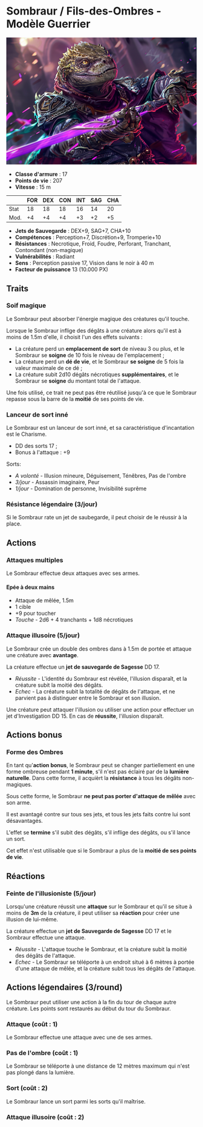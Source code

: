 # Sombraur / Fils-des-Ombres - Modèle Guerrier
![Sombraur](../../_images/LazarosAlexandros_3.png)

* **Classe d'armure** : 17
* **Points de vie** : 207
* **Vitesse** : 15 m  

|    |FOR|DEX|CON|INT|SAG|CHA|
|----|---|---|---|---|---|---|
|Stat|18 |18 |18 |16 |14 |20 |
|Mod.|+4 |+4 |+4 |+3 |+2 |+5 |

* **Jets de Sauvegarde** : DEX+9, SAG+7, CHA+10
* **Compétences** : Perception+7, Discrétion+9, Tromperie+10
* **Résistances** : Necrotique, Froid, Foudre, Perforant, Tranchant, Contondant (non-magique)
* **Vulnérabilités** : Radiant
* **Sens** : Perception passive 17, Vision dans le noir à 40 m
* **Facteur de puissance** 13 (10.000 PX)

## Traits
### Soif magique
Le Sombraur peut absorber l'énergie magique des créatures qu'il touche.

Lorsque le Sombraur inflige des dégâts à une créature alors qu'il est à moins de 1.5m d'elle, il choisit l'un des effets suivants :
* La créature perd un **emplacement de sort** de niveau 3 ou plus, et le Sombraur se **soigne** de 10 fois le niveau de l'emplacement ;
* La créature perd un **dé de vie**, et le Sombraur **se soigne** de 5 fois la valeur maximale de ce dé ;
* La créature subit 2d10 dégâts nécrotiques **supplémentaires**, et le Sombraur se **soigne** du montant total de l'attaque.

Une fois utilisé, ce trait ne peut pas être réutilisé jusqu'à ce que le Sombraur repasse sous la barre de la **moitié** de ses points de vie.

### Lanceur de sort inné
Le Sombraur est un lanceur de sort inné, et sa caractéristique d'incantation est le Charisme.
* DD des sorts 17 ;
* Bonus à l'attaque : +9

Sorts:
* *A volonté* - Illusion mineure, Déguisement, Ténêbres, Pas de l'ombre
* *3/jour* - Assassin imaginaire, Peur
* *1/jour* - Domination de personne, Invisibilité suprême

### Résistance légendaire (3/jour)
Si le Sombraur rate un jet de saubegarde, il peut choisir de le réussir à la place.

## Actions

### Attaques multiples
Le Sombraur effectue deux attaques avec ses armes.

#### Epée à deux mains
* Attaque de mêlée, 1.5m
* 1 cible
* +9 pour toucher
* *Touche* - 2d6 + 4 tranchants + 1d8 nécrotiques

### Attaque illusoire (5/jour)
Le Sombraur crée un double des ombres dans à 1.5m de portée et attaque une créature avec **avantage**.

La créature effectue un **jet de sauvegarde de Sagesse** DD 17.
* *Réussite* - L'identité du Sombraur est révélée, l'illusion disparaît, et la créature subit la moitié des dégâts.
* *Echec* - La créature subit la totalité de dégâts de l'attaque, et ne parvient pas à distinguer entre le Sombraur et son illusion.

Une créature peut attaquer l'illusion ou utiliser une action pour effectuer un jet d'Investigation DD 15. En cas de **réussite**, l'illusion disparaît.

## Actions bonus
### Forme des Ombres
En tant qu'**action bonus**, le Sombraur peut se changer partiellement en une forme ombreuse pendant **1 minute**, s'il n'est pas éclairé par de la **lumière naturelle**. Dans cette forme, il acquièrt  la **résistance** à tous les dégâts non-magiques.

Sous cette forme, le Sombraur **ne peut pas porter d'attaque de mêlée** avec son arme.

Il est avantagé contre sur tous ses jets, et tous les jets faits contre lui sont désavantagés.

L'effet se **termine** s'il subit des dégâts, s'il inflige des dégâts, ou s'il lance un sort.

Cet effet n'est utilisable que si le Sombraur a plus de la **moitié de ses points de vie**.

## Réactions
### Feinte de l'illusioniste (5/jour)
Lorsqu'une créature réussit une **attaque** sur le Sombraur et qu'il se situe à moins de **3m** de la créature, il peut utiliser sa **réaction** pour créer une illusion de lui-même.

La créature effectue un **jet de Sauvegarde de Sagesse** DD 17 et le Sombraur effectue une attaque. 
* *Réussite* - L'attaque touche le Sombraur, et la créature subit la moitié des dégâts de l'attaque.
* *Echec* - Le Sombraur se téléporte à un endroit situé à 6 mètres à portée d'une attaque de mêlée, et la créature subit tous les dégâts de l'attaque.

## Actions légendaires (3/round)

Le Sombraur peut utiliser une action à la fin du tour de chaque autre créature. Les points sont restaurés au début du tour du Sombraur.

### Attaque (coût : 1)
Le Sombraur effectue une attaque avec une de ses armes.
### Pas de l'ombre (coût : 1)
Le Sombraur se téléporte à une distance de 12 mètres maximum qui n'est pas plongé dans la lumière.
### Sort (coût : 2)
Le Sombraur lance un sort parmi les sorts qu'il maîtrise.
### Attaque illusoire (coût : 2)